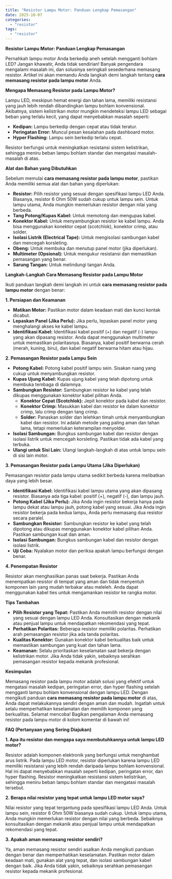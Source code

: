```yaml
---
title: "Resistor Lampu Motor: Panduan Lengkap Pemasangan"
date: 2025-10-07
categories: 
  - "resistor"
tags: 
  - "resistor"
---
```


**Resistor Lampu Motor: Panduan Lengkap Pemasangan**

Pernahkah lampu motor Anda berkedip aneh setelah mengganti bohlam LED? Jangan khawatir, Anda tidak sendirian! Banyak pengendara mengalami masalah ini, dan solusinya seringkali sesederhana memasang resistor. Artikel ini akan memandu Anda langkah demi langkah tentang **cara memasang resistor pada lampu motor** Anda.

**Mengapa Memasang Resistor pada Lampu Motor?**

Lampu LED, meskipun hemat energi dan tahan lama, memiliki resistansi yang jauh lebih rendah dibandingkan lampu bohlam konvensional. Akibatnya, sistem kelistrikan motor mungkin mendeteksi lampu LED sebagai beban yang terlalu kecil, yang dapat menyebabkan masalah seperti:

- **Kedipan:** Lampu berkedip dengan cepat atau tidak teratur.
- **Peringatan Error:** Muncul pesan kesalahan pada dashboard motor.
- **Hyper Flashing:** Lampu sein berkedip terlalu cepat.

Resistor berfungsi untuk meningkatkan resistansi sistem kelistrikan, sehingga meniru beban lampu bohlam standar dan mengatasi masalah-masalah di atas.

**Alat dan Bahan yang Dibutuhkan**

Sebelum memulai **cara memasang resistor pada lampu motor**, pastikan Anda memiliki semua alat dan bahan yang diperlukan:

- **Resistor:** Pilih resistor yang sesuai dengan spesifikasi lampu LED Anda. Biasanya, resistor 6 Ohm 50W sudah cukup untuk lampu sein. Untuk lampu utama, Anda mungkin memerlukan resistor dengan nilai yang berbeda.
- **Tang Potong/Kupas Kabel:** Untuk memotong dan mengupas kabel.
- **Konektor Kabel:** Untuk menyambungkan resistor ke kabel lampu. Anda bisa menggunakan konektor cepat (scotchlok), konektor crimp, atau solder.
- **Isolasi Listrik (Electrical Tape):** Untuk mengisolasi sambungan kabel dan mencegah korsleting.
- **Obeng:** Untuk membuka dan menutup panel motor (jika diperlukan).
- **Multimeter (Opsional):** Untuk mengukur resistansi dan memastikan pemasangan yang benar.
- **Sarung Tangan:** Untuk melindungi tangan Anda.

**Langkah-Langkah Cara Memasang Resistor pada Lampu Motor**

Ikuti panduan langkah demi langkah ini untuk **cara memasang resistor pada lampu motor** dengan benar:

**1\. Persiapan dan Keamanan**

- **Matikan Motor:** Pastikan motor dalam keadaan mati dan kunci kontak dicabut.
- **Lepaskan Panel (Jika Perlu):** Jika perlu, lepaskan panel motor yang menghalangi akses ke kabel lampu.
- **Identifikasi Kabel:** Identifikasi kabel positif (+) dan negatif (-) lampu yang akan dipasang resistor. Anda dapat menggunakan multimeter untuk memastikan polaritasnya. Biasanya, kabel positif berwarna cerah (merah, kuning, biru), dan kabel negatif berwarna hitam atau hijau.

**2\. Pemasangan Resistor pada Lampu Sein**

- **Potong Kabel:** Potong kabel positif lampu sein. Sisakan ruang yang cukup untuk menyambungkan resistor.
- **Kupas Ujung Kabel:** Kupas ujung kabel yang telah dipotong untuk membuka tembaga di dalamnya.
- **Sambungkan Resistor:** Sambungkan resistor ke kabel yang telah dikupas menggunakan konektor kabel pilihan Anda.
    - **Konektor Cepat (Scotchlok):** Jepit konektor pada kabel dan resistor.
    - **Konektor Crimp:** Masukkan kabel dan resistor ke dalam konektor crimp, lalu crimp dengan tang crimp.
    - **Solder:** Panaskan solder dan lelehkan timah untuk menyambungkan kabel dan resistor. Ini adalah metode yang paling aman dan tahan lama, tetapi memerlukan keterampilan menyolder.
- **Isolasi Sambungan:** Bungkus sambungan kabel dan resistor dengan isolasi listrik untuk mencegah korsleting. Pastikan tidak ada kabel yang terbuka.
- **Ulangi untuk Sisi Lain:** Ulangi langkah-langkah di atas untuk lampu sein di sisi lain motor.

**3\. Pemasangan Resistor pada Lampu Utama (Jika Diperlukan)**

Pemasangan resistor pada lampu utama sedikit berbeda karena melibatkan daya yang lebih besar.

- **Identifikasi Kabel:** Identifikasi kabel lampu utama yang akan dipasang resistor. Biasanya ada tiga kabel: positif (+), negatif (-), dan lampu jauh.
- **Potong Kabel (Jika Perlu):** Jika Anda ingin resistor bekerja hanya pada lampu dekat atau lampu jauh, potong kabel yang sesuai. Jika Anda ingin resistor bekerja pada kedua lampu, Anda perlu memasang dua resistor secara paralel.
- **Sambungkan Resistor:** Sambungkan resistor ke kabel yang telah dipotong atau dikupas menggunakan konektor kabel pilihan Anda. Pastikan sambungan kuat dan aman.
- **Isolasi Sambungan:** Bungkus sambungan kabel dan resistor dengan isolasi listrik.
- **Uji Coba:** Nyalakan motor dan periksa apakah lampu berfungsi dengan benar.

**4\. Penempatan Resistor**

Resistor akan menghasilkan panas saat bekerja. Pastikan Anda menempatkan resistor di tempat yang aman dan tidak menyentuh komponen lain yang mudah terbakar atau meleleh. Anda dapat menggunakan kabel ties untuk mengamankan resistor ke rangka motor.

**Tips Tambahan**

- **Pilih Resistor yang Tepat:** Pastikan Anda memilih resistor dengan nilai yang sesuai dengan lampu LED Anda. Konsultasikan dengan mekanik atau penjual lampu untuk mendapatkan rekomendasi yang tepat.
- **Perhatikan Polaritas:** Beberapa resistor memiliki polaritas. Perhatikan arah pemasangan resistor jika ada tanda polaritas.
- **Kualitas Konektor:** Gunakan konektor kabel berkualitas baik untuk memastikan sambungan yang kuat dan tahan lama.
- **Keamanan:** Selalu prioritaskan keselamatan saat bekerja dengan kelistrikan motor. Jika Anda tidak yakin, sebaiknya serahkan pemasangan resistor kepada mekanik profesional.

**Kesimpulan**

Memasang resistor pada lampu motor adalah solusi yang efektif untuk mengatasi masalah kedipan, peringatan error, dan hyper flashing setelah mengganti lampu bohlam konvensional dengan lampu LED. Dengan mengikuti panduan **cara memasang resistor pada lampu motor** di atas, Anda dapat melakukannya sendiri dengan aman dan mudah. Ingatlah untuk selalu memperhatikan keselamatan dan memilih komponen yang berkualitas. Selamat mencoba! Bagikan pengalaman Anda memasang resistor pada lampu motor di kolom komentar di bawah ini!

**FAQ (Pertanyaan yang Sering Diajukan)**

**1\. Apa itu resistor dan mengapa saya membutuhkannya untuk lampu LED motor?**

Resistor adalah komponen elektronik yang berfungsi untuk menghambat arus listrik. Pada lampu LED motor, resistor diperlukan karena lampu LED memiliki resistansi yang lebih rendah daripada lampu bohlam konvensional. Hal ini dapat menyebabkan masalah seperti kedipan, peringatan error, dan hyper flashing. Resistor meningkatkan resistansi sistem kelistrikan, sehingga meniru beban lampu bohlam standar dan mengatasi masalah tersebut.

**2\. Berapa nilai resistor yang tepat untuk lampu LED motor saya?**

Nilai resistor yang tepat tergantung pada spesifikasi lampu LED Anda. Untuk lampu sein, resistor 6 Ohm 50W biasanya sudah cukup. Untuk lampu utama, Anda mungkin memerlukan resistor dengan nilai yang berbeda. Sebaiknya konsultasikan dengan mekanik atau penjual lampu untuk mendapatkan rekomendasi yang tepat.

**3\. Apakah aman memasang resistor sendiri?**

Ya, aman memasang resistor sendiri asalkan Anda mengikuti panduan dengan benar dan memperhatikan keselamatan. Pastikan motor dalam keadaan mati, gunakan alat yang tepat, dan isolasi sambungan kabel dengan baik. Jika Anda tidak yakin, sebaiknya serahkan pemasangan resistor kepada mekanik profesional.
